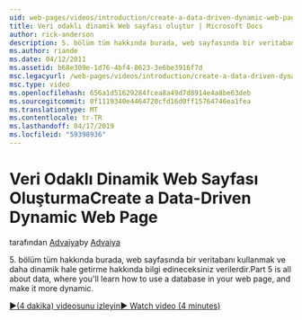 ```yaml
---
uid: web-pages/videos/introduction/create-a-data-driven-dynamic-web-page
title: Veri odaklı dinamik Web sayfası oluştur | Microsoft Docs
author: rick-anderson
description: 5. bölüm tüm hakkında burada, web sayfasında bir veritabanı kullanmak ve daha dinamik hale getirme hakkında bilgi edineceksiniz verilerdir.
ms.author: riande
ms.date: 04/12/2011
ms.assetid: b68e309e-1d76-4bf4-8623-3e6be3916f7d
msc.legacyurl: /web-pages/videos/introduction/create-a-data-driven-dynamic-web-page
msc.type: video
ms.openlocfilehash: 656a1d51629284fcea8a49d7d8914e4a8be63deb
ms.sourcegitcommit: 0f1119340e4464720cfd16d0ff15764746ea1fea
ms.translationtype: MT
ms.contentlocale: tr-TR
ms.lasthandoff: 04/17/2019
ms.locfileid: "59398936"
---
```

# <a name="create-a-data-driven-dynamic-web-page"></a><span data-ttu-id="a45b3-103">Veri Odaklı Dinamik Web Sayfası Oluşturma</span><span class="sxs-lookup"><span data-stu-id="a45b3-103">Create a Data-Driven Dynamic Web Page</span></span>

<span data-ttu-id="a45b3-104">tarafından [Advaiya](https://twitter.com/Advaiyasolns)</span><span class="sxs-lookup"><span data-stu-id="a45b3-104">by [Advaiya](https://twitter.com/Advaiyasolns)</span></span>

<span data-ttu-id="a45b3-105">5. bölüm tüm hakkında burada, web sayfasında bir veritabanı kullanmak ve daha dinamik hale getirme hakkında bilgi edineceksiniz verilerdir.</span><span class="sxs-lookup"><span data-stu-id="a45b3-105">Part 5 is all about data, where you'll learn how to use a database in your web page, and make it more dynamic.</span></span>

[<span data-ttu-id="a45b3-106">&#9654;(4 dakika) videosunu izleyin</span><span class="sxs-lookup"><span data-stu-id="a45b3-106">&#9654; Watch video (4 minutes)</span></span>](https://channel9.msdn.com/Blogs/ASP-NET-Site-Videos/create-a-data-driven-dynamic-web-page)
